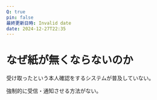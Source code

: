 ```yaml
---
Q: true
pin: false
最終更新日時: Invalid date
date: 2024-12-27T22:35
---
```

# なぜ紙が無くならないのか

受け取ったという本人確認をするシステムが普及していない。

強制的に受信・通知させる方法がない。